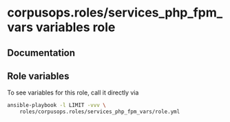 # corpusops.roles/services_php_fpm_vars variables role
## Documentation

## Role variables
To see variables for this role, call it directly via
```bash
ansible-playbook -l LIMIT -vvv \
    roles/corpusops.roles/services_php_fpm_vars/role.yml
```
